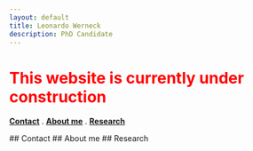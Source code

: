```yaml
---
layout: default
title: Leonardo Werneck
description: PhD Candidate
---
```


# <font color='red'> This website is currently under construction </font>

[**Contact**](#Contact) \. [**About me**](#About) \. [**Research**](#Research)


<a name='Contact'>
## Contact

<a name='About'>
## About me

<a name='Research'>
## Research


